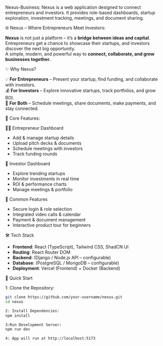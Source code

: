 Nexus-Business:
Nexus is a web application designed to connect entrepreneurs and investors. It provides role-based dashboards, startup exploration, investment tracking, meetings, and document sharing.

 🌐 Nexus – Where Entrepreneurs Meet Investors:

 **Nexus** is not just a platform – it’s a **bridge between ideas and capital**.  
Entrepreneurs get a chance to showcase their startups, and investors discover the next big opportunity.  
A simple, modern, and powerful way to **connect, collaborate, and grow businesses together.**

✨ Why Nexus?

💡 **For Entrepreneurs** – Present your startup, find funding, and collaborate with investors.  
💰 **For Investors** – Explore innovative startups, track portfolios, and grow ROI.  
🤝 **For Both** – Schedule meetings, share documents, make payments, and stay connected.  


 🌟 Core Features:

 👩‍💼 Entrepreneur Dashboard
- Add & manage startup details  
- Upload pitch decks & documents  
- Schedule meetings with investors  
- Track funding rounds  

 💼 Investor Dashboard
- Explore trending startups  
- Monitor investments in real time  
- ROI & performance charts  
- Manage meetings & portfolio  

📌 Common Features
- Secure login & role selection  
- Integrated video calls & calendar  
- Payment & document management  
- Interactive product tour for beginners  


🛠️ Tech Stack

- **Frontend**: React (TypeScript), Tailwind CSS, ShadCN UI  
- **Routing**: React Router DOM  
- **Backend**: (Django / Node.js API – configurable)  
- **Database**: (PostgreSQL / MongoDB – configurable)  
- **Deployment**: Vercel (Frontend) + Docker (Backend)  


🚀 Quick Start

1: Clone the Repository:
```bash
git clone https://github.com/your-username/nexus.git
cd nexus

2: Install Dependencies:
npm install

3:Run Development Server:
npm run dev

4: App will run at http://localhost:5173
